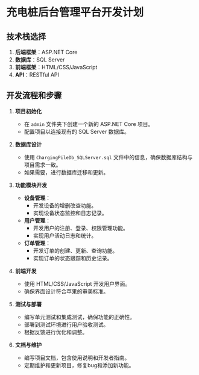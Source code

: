 # 充电桩后台管理平台开发计划

## 技术栈选择
1. **后端框架**：ASP.NET Core
2. **数据库**：SQL Server
3. **前端框架**：HTML/CSS/JavaScript
4. **API**：RESTful API

## 开发流程和步骤

1. **项目初始化**
   - 在 `admin` 文件夹下创建一个新的 ASP.NET Core 项目。
   - 配置项目以连接现有的 SQL Server 数据库。

2. **数据库设计**
   - 使用 `ChargingPileDb_SQLServer.sql` 文件中的信息，确保数据库结构与项目需求一致。
   - 如果需要，进行数据库迁移和更新。

3. **功能模块开发**
   - **设备管理**：
     - 开发设备的增删改查功能。
     - 实现设备状态监控和日志记录。
   - **用户管理**：
     - 开发用户的注册、登录、权限管理功能。
     - 实现用户活动日志和统计。
   - **订单管理**：
     - 开发订单的创建、更新、查询功能。
     - 实现订单的状态跟踪和历史记录。

4. **前端开发**
   - 使用 HTML/CSS/JavaScript 开发用户界面。
   - 确保界面设计符合苹果的审美标准。

5. **测试与部署**
   - 编写单元测试和集成测试，确保功能的正确性。
   - 部署到测试环境进行用户验收测试。
   - 根据反馈进行优化和调整。

6. **文档与维护**
   - 编写项目文档，包含使用说明和开发者指南。
   - 定期维护和更新项目，修复bug和添加新功能。
